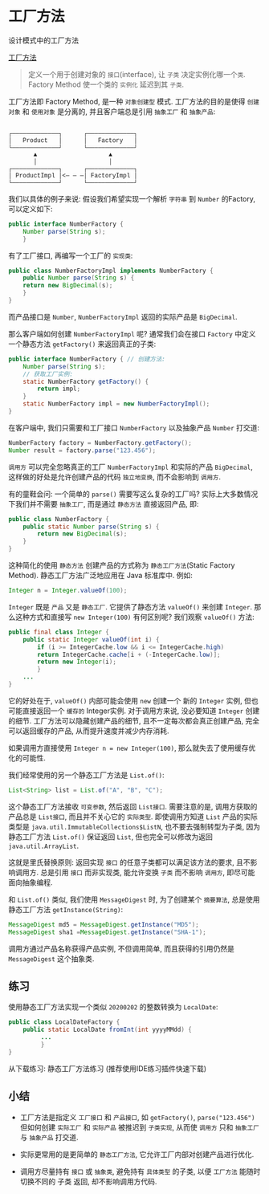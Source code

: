 # 工厂方法

设计模式中的工厂方法

[工厂方法](https://www.liaoxuefeng.com/wiki/1252599548343744/1281319170474017)

>定义一个用于创建对象的 `接口`(interface), 让 `子类` 决定实例化哪一个`类`.
>Factory Method 使一个类的 `实例化` 延迟到其 `子类`.

工厂方法即 Factory Method, 是一种 `对象创建型` 模式.
工厂方法的目的是使得 `创建对象` 和 `使用对象` 是分离的,
并且客户端总是引用 `抽象工厂` 和 `抽象产品`:

<pre class="ascii"><code class="language-ascii"
style="font-family: JetBrainsMono, &quot;Courier New&quot;, Consolas, monospace;">
┌─────────────┐      ┌─────────────┐
│   Product   │      │   Factory   │
└─────────────┘      └─────────────┘
       ▲                    ▲
       │                    │
┌─────────────┐      ┌─────────────┐
│ ProductImpl │&lt;─ ─ ─│ FactoryImpl │
└─────────────┘      └─────────────┘
</code></pre>

我们以具体的例子来说: 假设我们希望实现一个解析 `字符串` 到 `Number` 的Factory,
可以定义如下:

```java
public interface NumberFactory {
    Number parse(String s);
    }
```

有了工厂接口, 再编写一个工厂的 `实现类`:

```java
public class NumberFactoryImpl implements NumberFactory {
    public Number parse(String s) {
    return new BigDecimal(s);
    }
}
```

而产品接口是 `Number`, `NumberFactoryImpl` 返回的实际产品是 `BigDecimal`.

那么客户端如何创建 `NumberFactoryImpl` 呢?
通常我们会在接口 `Factory` 中定义一个静态方法 `getFactory()` 来返回真正的子类:

```java
public interface NumberFactory { // 创建方法:
    Number parse(String s);
    // 获取工厂实例:
    static NumberFactory getFactory() {
        return impl;
    }
    static NumberFactory impl = new NumberFactoryImpl();
}
```

在客户端中, 我们只需要和工厂接口 `NumberFactory` 以及抽象产品 `Number` 打交道:

```java
NumberFactory factory = NumberFactory.getFactory();
Number result = factory.parse("123.456");
```

`调用方` 可以完全忽略真正的工厂 `NumberFactoryImpl` 和实际的产品 `BigDecimal`,
这样做的好处是允许创建产品的代码 `独立地变换`, 而不会影响到 `调用方`.

有的童鞋会问: 一个简单的 `parse()` 需要写这么复杂的工厂吗?
实际上大多数情况下我们并不需要 `抽象工厂`, 而是通过 `静态方法` 直接返回产品, 即:

```java
public class NumberFactory {
    public static Number parse(String s) {
        return new BigDecimal(s);
    }
}
```

这种简化的使用 `静态方法` 创建产品的方式称为 `静态工厂方法`(Static Factory Method).
静态工厂方法广泛地应用在 Java 标准库中. 例如:

```java
Integer n = Integer.valueOf(100);
```

`Integer` 既是 `产品` 又是 `静态工厂`.
它提供了静态方法 `valueOf()` 来创建 `Integer`.
那么这种方式和直接写 `new Integer(100)` 有何区别呢?
我们观察 `valueOf()` 方法:

```java
public final class Integer {
    public static Integer valueOf(int i) {
        if (i >= IntegerCache.low && i <= IntegerCache.high)
        return IntegerCache.cache[i + (-IntegerCache.low)];
        return new Integer(i);
        }
    ...
}
```

它的好处在于,
`valueOf()` 内部可能会使用 `new` 创建一个 新的 `Integer` 实例,
但也可能直接返回一个 `缓存的` Integer实例.
对于调用方来说, 没必要知道 `Integer` 创建的细节.
工厂方法可以隐藏创建产品的细节,
且不一定每次都会真正创建产品,
完全可以返回缓存的产品, 从而提升速度并减少内存消耗.

如果调用方直接使用 `Integer n = new Integer(100)`,
那么就失去了使用缓存优化的可能性.

我们经常使用的另一个静态工厂方法是 `List.of()`:

```java
List<String> list = List.of("A", "B", "C");
```

这个静态工厂方法接收 `可变参数`, 然后返回 `List接口`.
需要注意的是, 调用方获取的产品总是 `List接口`, 而且并不关心它的 `实际类型`.
即使调用方知道 `List` 产品的实际类型是 `java.util.ImmutableCollections$ListN`,
也不要去强制转型为子类, 因为静态工厂方法 `List.of()` 保证返回 `List`,
但也完全可以修改为返回 `java.util.ArrayList`.

这就是里氏替换原则:
返回实现 `接口` 的任意子类都可以满足该方法的要求, 且不影响调用方.
总是引用 `接口` 而非实现类, 能允许变换 `子类` 而不影响 `调用方`, 即尽可能面向抽象编程.

和 `List.of()` 类似,
我们使用 `MessageDigest` 时, 为了创建某个 `摘要算法`,
总是使用静态工厂方法 `getInstance(String)`:

```java
MessageDigest md5 = MessageDigest.getInstance("MD5");
MessageDigest sha1 =MessageDigest.getInstance("SHA-1");
```

调用方通过产品名称获得产品实例, 不但调用简单,
而且获得的引用仍然是 `MessageDigest` 这个抽象类.

## 练习

使用静态工厂方法实现一个类似 `20200202` 的整数转换为 `LocalDate`:

```java
public class LocalDateFactory {
    public static LocalDate fromInt(int yyyyMMdd) {
         ...
         }
}
```

从下载练习: 静态工厂方法练习 (推荐使用IDE练习插件快速下载)

## 小结

+ 工厂方法是指定义 `工厂接口` 和 `产品接口`, 如 `getFactory()`,  `parse("123.456")`
但如何创建 `实际工厂` 和 `实际产品` 被推迟到 `子类实现`,
从而使 `调用方` 只和 `抽象工厂` 与 `抽象产品` 打交道.

+ 实际更常用的是更简单的 `静态工厂方法`, 它允许工厂内部对创建产品进行优化.

+ 调用方尽量持有 `接口` 或 `抽象类`, 避免持有 `具体类型` 的子类,
以便 `工厂方法` 能随时切换不同的 子类 返回, 却不影响调用方代码.
